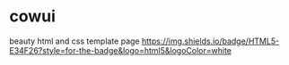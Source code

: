 # cowui
beauty html and css template page
https://img.shields.io/badge/HTML5-E34F26?style=for-the-badge&logo=html5&logoColor=white

